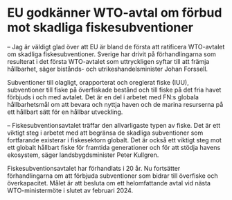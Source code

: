 # EU godkänner WTO-avtal om förbud mot skadliga fiskesubventioner

– Jag är väldigt glad över att EU är bland de första att ratificera WTO-avtalet om skadliga fiskesubventioner. Sverige har drivit på förhandlingarna som resulterat i det första WTO-avtalet som uttryckligen syftar till att främja hållbarhet, säger bistånds- och utrikeshandelsminister Johan Forssell.

Subventioner till olagligt, orapporterat och oreglerat fiske (IUU), subventioner till fiske på överfiskade bestånd och till fiske på det fria havet förbjuds i och med avtalet. Det är en del i arbetet med FN:s globala hållbarhetsmål om att bevara och nyttja haven och de marina resurserna på ett hållbart sätt för en hållbar utveckling.

– Fiskesubventionsavtalet träffar den allvarligaste typen av fiske. Det är ett viktigt steg i arbetet med att begränsa de skadliga subventioner som fortfarande existerar i fiskesektorn globalt. Det är också ett viktigt steg mot ett globalt hållbart fiske för framtida generationer och för att stödja havens ekosystem, säger landsbygdsminister Peter Kullgren.

Fiskesubventionsavtalet har förhandlats i 20 år. Nu fortsätter förhandlingarna om att förbjuda subventioner som bidrar till överfiske och överkapacitet. Målet är att besluta om ett helomfattande avtal vid nästa WTO-ministermöte i slutet av februari 2024.
